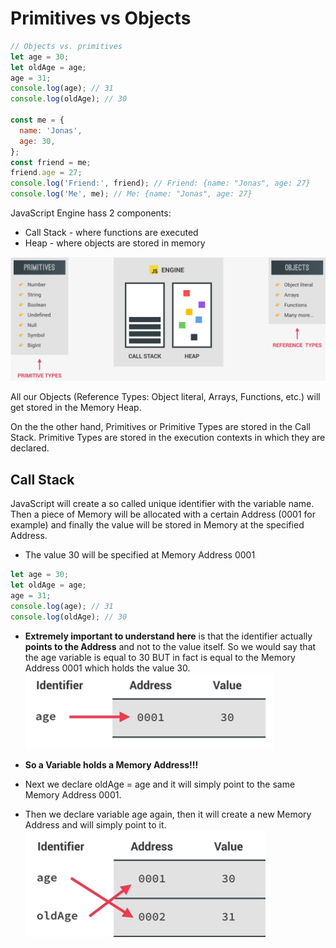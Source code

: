 # Primitives vs Objects

```js
// Objects vs. primitives
let age = 30;
let oldAge = age;
age = 31;
console.log(age); // 31
console.log(oldAge); // 30

const me = {
  name: 'Jonas',
  age: 30,
};
const friend = me;
friend.age = 27;
console.log('Friend:', friend); // Friend: {name: "Jonas", age: 27}
console.log('Me', me); // Me: {name: "Jonas", age: 27}
```

JavaScript Engine hass 2 components:

- Call Stack - where functions are executed
- Heap - where objects are stored in memory

![callstackAndHeap](image.png)

All our Objects (Reference Types: Object literal, Arrays, Functions, etc.) will get stored in the Memory Heap.

On the the other hand, Primitives or Primitive Types are stored in the Call Stack. Primitive Types are stored in the execution contexts in which they are declared.

## Call Stack

JavaScript will create a so called unique identifier with the variable name. Then a piece of Memory will be allocated with a certain Address (0001 for example) and finally the value will be stored in Memory at the specified Address.

- The value 30 will be specified at Memory Address 0001

```js
let age = 30;
let oldAge = age;
age = 31;
console.log(age); // 31
console.log(oldAge); // 30
```

- **Extremely important to understand here** is that the identifier actually **points to the Address** and not to the value itself. So we would say that the age variable is equal to 30 BUT in fact is equal to the Memory Address 0001 which holds the value 30.
  ![alt text](image-1.png)

- **So a Variable holds a Memory Address!!!**
- Next we declare oldAge = age and it will simply point to the same Memory Address 0001.
- Then we declare variable age again, then it will create a new Memory Address and will simply point to it.
  ![alt text](image-2.png)
